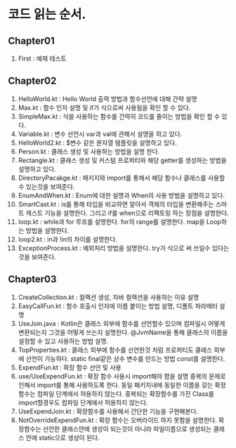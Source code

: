 # 코드 읽는 순서.

## Chapter01

1. First : 예제 테스트

## Chapter02

1. HelloWorld.kt : Hello World 출력 방법과 함수선언에 대해 간략 설명
2. Max.kt : 함수 인자 설명 및 if가 식으로써 사용됨을 확인 할 수 있다.
3. SimpleMax.kt : 식을 사용하는 함수를 간략히 코드를 줄이는 방법을 확인 할 수 있다.
4. Variable.kt : 변수 선언시 var과 val에 관해서 설명을 하고 있다.
5. HelloWorld2.kt : $변수 같은 문자열 템플릿을 설명하고 있다.
6. Person.kt : 클래스 생성 및 사용하는 방법을 설명 한다.
7. Rectangle.kt : 클래스 생성 및 커스텀 프로퍼티와 해당 getter를 생성하는 방법을 설명하고 있다.
8. DirectoryPacakge.kt : 패키지와 import를 통해서 해당 함수나 클래스를 사용할 수 있는것을 보여준다.
9. EnumAndWhen.kt : Enum에 대한 설명과 When의 사용 방법을 설명하고 있다.
10. SmartCast.kt : is를 통해 타입을 비교하면 알아서 객체의 타입을 변환해주는 스마트 캐스트 기능을 설명한다. 그리고 if를 when으로 리팩토링 하는 장점을 설명한다.
11. loop.kt : while과 for 루프를 설명한다. for의 range를 설명한다. map을 Loop하는 방법을 설명한다.
12. loop2.kt : in과 !in의 차이를 설명한다.
13. ExceptionProcess.kt : 예외처리 방법을 설명한다. try가 식으로 써 쓰일수 있다는 것을 보여준다.

## Chapter03

1. CreateCollection.kt : 컬랙션 생성, 자바 컬랙션을 사용하는 이유 설명
2. EasyCallFun.kt :  함수 호출시 인자에 이름 붙이는 방법 설명, 디폴트 파라메터 설명
3. UseJoin.java : Kotlin은 클래스 외부에 함수를 선언할수 있으며 컴파일시 어떻게 변환되는지 그것을 어떻게 쓰는지 설명한다. @JvmName을 통해 클래스의 이름을 설정할 수 있고 사용하는 방법 설명.
4. TopProperties.kt : 클래스 외부에 함수를 선언한것 처럼 프로퍼티도 클래스 외부에 선언이 가능하다. static final같은 상수 변수를 만드는 방법 const를 설명한다.
5. ExpendFun.kt : 확장 함수 선언 및 사용
6. use/UseExpendFun.kt : 확장 함수 사용시 import해야 함을 설명 중복의 문제로 인해서 import를 통해 사용하도록 한다. 동일 패키지내에 동일한 이름을 갖는 확장 함수는 컴파일 단계에서 허용하지 않는다. 중복되는 확장함수를 가진 Class를 import할경우도 컴파일 단계에서 허용하지 않는다.
7. UseExpendJoin.kt : 확장함수를 사용해서 간단한 기능을 구현해본다.
8. NotOverrideExpendFun.kt : 확장 함수는 오버라이드 하지 못함을 설명한다. 확장함수는 선언한 클래스안에 생성이 되는것이 아니라 파일이름으로 생성되는 클래스 안에 static으로 생성이 된다.